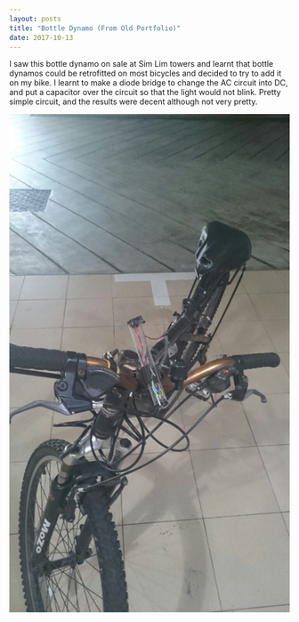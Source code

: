 ```yaml
---
layout: posts
title: "Bottle Dynamo (From Old Portfolio)"
date: 2017-10-13
---
```


I saw this bottle dynamo on sale at Sim Lim towers and learnt that bottle dynamos could be retrofitted on most bicycles and decided to try to add it on my bike. I learnt to make a diode bridge to change the AC circuit into DC, and put a capacitor over the circuit so that the light would not blink. Pretty simple circuit, and the results were decent although not very pretty.

![BottleDynamo](img/bike.jpg)
